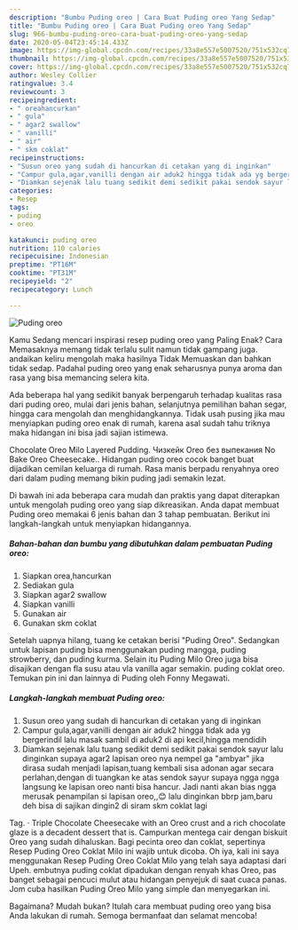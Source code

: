 ```yaml
---
description: "Bumbu Puding oreo | Cara Buat Puding oreo Yang Sedap"
title: "Bumbu Puding oreo | Cara Buat Puding oreo Yang Sedap"
slug: 966-bumbu-puding-oreo-cara-buat-puding-oreo-yang-sedap
date: 2020-05-04T23:45:14.433Z
image: https://img-global.cpcdn.com/recipes/33a8e557e5007520/751x532cq70/puding-oreo-foto-resep-utama.jpg
thumbnail: https://img-global.cpcdn.com/recipes/33a8e557e5007520/751x532cq70/puding-oreo-foto-resep-utama.jpg
cover: https://img-global.cpcdn.com/recipes/33a8e557e5007520/751x532cq70/puding-oreo-foto-resep-utama.jpg
author: Wesley Collier
ratingvalue: 3.4
reviewcount: 3
recipeingredient:
- " oreahancurkan"
- " gula"
- " agar2 swallow"
- " vanilli"
- " air"
- " skm coklat"
recipeinstructions:
- "Susun oreo yang sudah di hancurkan di cetakan yang di inginkan"
- "Campur gula,agar,vanilli dengan air aduk2 hingga tidak ada yg bergerindil lalu masak sambil di aduk2 di api kecil,hingga mendidih"
- "Diamkan sejenak lalu tuang sedikit demi sedikit pakai sendok sayur lalu dinginkan supaya agar2 lapisan oreo nya nempel ga &#34;ambyar&#34; jika dirasa sudah menjadi lapisan,tuang kembali sisa adonan agar secara perlahan,dengan di tuangkan ke atas sendok sayur supaya ngga ngga langsung ke lapisan oreo nanti bisa hancur. Jadi nanti akan bias ngga merusak penampilan si lapisan oreo,,😊 lalu dinginkan bbrp jam,baru deh bisa di sajikan dingin2 di siram skm coklat lagi"
categories:
- Resep
tags:
- puding
- oreo

katakunci: puding oreo 
nutrition: 110 calories
recipecuisine: Indonesian
preptime: "PT16M"
cooktime: "PT31M"
recipeyield: "2"
recipecategory: Lunch

---
```



![Puding oreo](https://img-global.cpcdn.com/recipes/33a8e557e5007520/751x532cq70/puding-oreo-foto-resep-utama.jpg)

Kamu Sedang mencari inspirasi resep puding oreo yang Paling Enak? Cara Memasaknya memang tidak terlalu sulit namun tidak gampang juga. andaikan keliru mengolah maka hasilnya Tidak Memuaskan dan bahkan tidak sedap. Padahal puding oreo yang enak seharusnya punya aroma dan rasa yang bisa memancing selera kita.

Ada beberapa hal yang sedikit banyak berpengaruh terhadap kualitas rasa dari puding oreo, mulai dari jenis bahan, selanjutnya pemilihan bahan segar, hingga cara mengolah dan menghidangkannya. Tidak usah pusing jika mau menyiapkan puding oreo enak di rumah, karena asal sudah tahu triknya maka hidangan ini bisa jadi sajian istimewa.

Chocolate Oreo Milo Layered Pudding. Чизкейк Oreo без выпекания No Bake Oreo Cheesecake.. Hidangan puding oreo cocok banget buat dijadikan cemilan keluarga di rumah. Rasa manis berpadu renyahnya oreo dari dalam puding memang bikin puding jadi semakin lezat.


Di bawah ini ada beberapa cara mudah dan praktis yang dapat diterapkan untuk mengolah puding oreo yang siap dikreasikan. Anda dapat membuat Puding oreo memakai 6 jenis bahan dan 3 tahap pembuatan. Berikut ini langkah-langkah untuk menyiapkan hidangannya.

<!--inarticleads1-->

##### Bahan-bahan dan bumbu yang dibutuhkan dalam pembuatan Puding oreo:

1. Siapkan  orea,hancurkan
1. Sediakan  gula
1. Siapkan  agar2 swallow
1. Siapkan  vanilli
1. Gunakan  air
1. Gunakan  skm coklat


Setelah uapnya hilang, tuang ke cetakan berisi &#34;Puding Oreo&#34;. Sedangkan untuk lapisan puding bisa menggunakan puding mangga, puding strowberry, dan puding kurma. Selain itu Puding Milo Oreo juga bisa disajikan dengan fla susu atau vla vanilla agar semakin. puding coklat oreo. Temukan pin ini dan lainnya di Puding oleh Fonny Megawati. 

<!--inarticleads2-->

##### Langkah-langkah membuat Puding oreo:

1. Susun oreo yang sudah di hancurkan di cetakan yang di inginkan
1. Campur gula,agar,vanilli dengan air aduk2 hingga tidak ada yg bergerindil lalu masak sambil di aduk2 di api kecil,hingga mendidih
1. Diamkan sejenak lalu tuang sedikit demi sedikit pakai sendok sayur lalu dinginkan supaya agar2 lapisan oreo nya nempel ga &#34;ambyar&#34; jika dirasa sudah menjadi lapisan,tuang kembali sisa adonan agar secara perlahan,dengan di tuangkan ke atas sendok sayur supaya ngga ngga langsung ke lapisan oreo nanti bisa hancur. Jadi nanti akan bias ngga merusak penampilan si lapisan oreo,,😊 lalu dinginkan bbrp jam,baru deh bisa di sajikan dingin2 di siram skm coklat lagi


Tag. · Triple Chocolate Cheesecake with an Oreo crust and a rich chocolate glaze is a decadent dessert that is. Campurkan mentega cair dengan biskuit Oreo yang sudah dihaluskan. Bagi pecinta oreo dan coklat, sepertinya Resep Puding Oreo Coklat Milo ini wajib untuk dicoba. Oh iya, kali ini saya menggunakan Resep Puding Oreo Coklat Milo yang telah saya adaptasi dari Upeh. embutnya puding coklat dipadukan dengan renyah khas Oreo, pas banget sebagai pencuci mulut atau hidangan penyejuk di saat cuaca panas. Jom cuba hasilkan Puding Oreo Milo yang simple dan menyegarkan ini. 

Bagaimana? Mudah bukan? Itulah cara membuat puding oreo yang bisa Anda lakukan di rumah. Semoga bermanfaat dan selamat mencoba!
